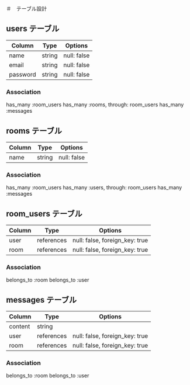 ＃　テーブル設計
## users テーブル

| Column   | Type    | Options     |
| -------- | ------- | ----------- |
| name     | string  | null: false |  
| email    | string  | null: false |
| password | string  | null: false |

### Association

has_many :room_users
has_many :rooms, through: room_users
has_many :messages

## rooms テーブル

| Column   | Type    | Options     |
| -------- | ------- | ----------- |
| name     | string  | null: false |

### Association

has_many :room_users
has_many :users, through: room_users
has_many :messages

## room_users テーブル

| Column   | Type       | Options                        |
| -------- | ---------- | ------------------------------ |
| user     | references | null: false, foreign_key: true |
| room     | references | null: false, foreign_key: true |

### Association

belongs_to :room
belongs_to :user

## messages テーブル
| Column  | Type       | Options                        |
| ------- | ---------- | ------------------------------ |
| content | string     |                                |
| user    | references | null: false, foreign_key: true |
| room    | references | null: false, foreign_key: true |

### Association
belongs_to :room
belongs_to :user
